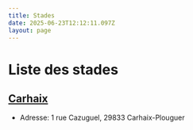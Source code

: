 ```yaml
---
title: Stades
date: 2025-06-23T12:12:11.097Z
layout: page
---
```


# Liste des stades


## [Carhaix](/stades/Carhaix/)
- Adresse: 1 rue Cazuguel, 29833 Carhaix-Plouguer


